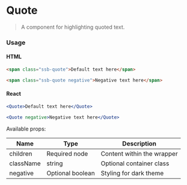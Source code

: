 Quote
========

> A component for highlighting quoted text.
### Usage


#### HTML

```html
<span class="ssb-quote">Default text here</span>

<span class="ssb-quote negative">Negative text here</span>
```

#### React

```jsx harmony
<Quote>Default text here</Quote>

<Quote negative>Negative text here</Quote>


```

Available props:

| Name       | Type           | Description  |
| ---------- | ------------- | ----- |
| children   | Required node | Content within the wrapper |
| className   | string | Optional container class|
| negative | Optional boolean | Styling for dark theme |
